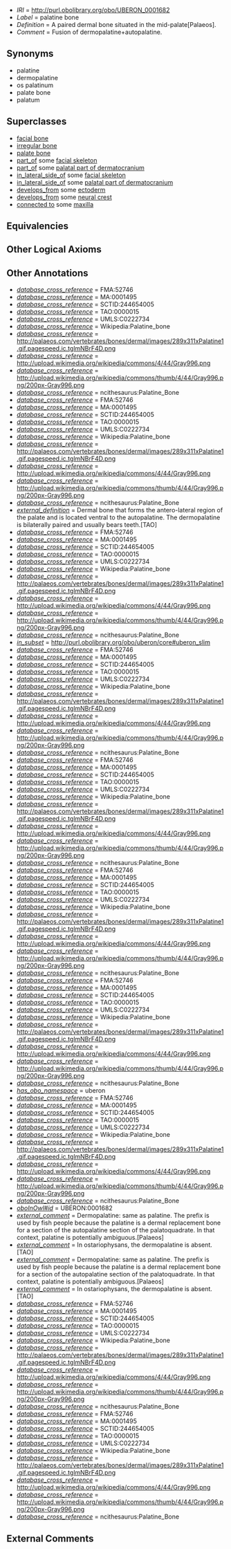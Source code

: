  * *IRI* = http://purl.obolibrary.org/obo/UBERON_0001682
 * *Label* = palatine bone
 * *Definition* = A paired dermal bone situated in the mid-palate[Palaeos].
 * *Comment* = Fusion of dermopalatine+autopalatine.

## Synonyms

 * palatine
 * dermopalatine
 * os palatinum
 * palate bone
 * palatum

## Superclasses

 * [facial bone](../../UBERON/62/UBERON_0003462.md)
 * [irregular bone](../../UBERON/01/UBERON_0008001.md)
 * [palate bone](../../UBERON/71/UBERON_0012071.md)
 * [part_of](../../BFO/50/BFO_0000050.md) some [facial skeleton](../../UBERON/56/UBERON_0011156.md)
 * [part_of](../../BFO/50/BFO_0000050.md) some [palatal part of dermatocranium](../../UBERON/72/UBERON_0012072.md)
 * [in_lateral_side_of](../../BSPO/26/BSPO_0000126.md) some [facial skeleton](../../UBERON/56/UBERON_0011156.md)
 * [in_lateral_side_of](../../BSPO/26/BSPO_0000126.md) some [palatal part of dermatocranium](../../UBERON/72/UBERON_0012072.md)
 * [develops_from](../../RO/02/RO_0002202.md) some [ectoderm](../../UBERON/24/UBERON_0000924.md)
 * [develops_from](../../RO/02/RO_0002202.md) some [neural crest](../../UBERON/42/UBERON_0002342.md)
 * [connected to](../../UBREL/01/UBREL_0000001.md) some [maxilla](../../UBERON/97/UBERON_0002397.md)

## Equivalencies


## Other Logical Axioms


## Other Annotations

 * *[database_cross_reference](../../ef/oboInOwl#hasDbXref.md)* = FMA:52746
 * *[database_cross_reference](../../ef/oboInOwl#hasDbXref.md)* = MA:0001495
 * *[database_cross_reference](../../ef/oboInOwl#hasDbXref.md)* = SCTID:244654005
 * *[database_cross_reference](../../ef/oboInOwl#hasDbXref.md)* = TAO:0000015
 * *[database_cross_reference](../../ef/oboInOwl#hasDbXref.md)* = UMLS:C0222734
 * *[database_cross_reference](../../ef/oboInOwl#hasDbXref.md)* = Wikipedia:Palatine_bone
 * *[database_cross_reference](../../ef/oboInOwl#hasDbXref.md)* = http://palaeos.com/vertebrates/bones/dermal/images/289x311xPalatine1.gif.pagespeed.ic.tglmNBrF4D.png
 * *[database_cross_reference](../../ef/oboInOwl#hasDbXref.md)* = http://upload.wikimedia.org/wikipedia/commons/4/44/Gray996.png
 * *[database_cross_reference](../../ef/oboInOwl#hasDbXref.md)* = http://upload.wikimedia.org/wikipedia/commons/thumb/4/44/Gray996.png/200px-Gray996.png
 * *[database_cross_reference](../../ef/oboInOwl#hasDbXref.md)* = ncithesaurus:Palatine_Bone
 * *[database_cross_reference](../../ef/oboInOwl#hasDbXref.md)* = FMA:52746
 * *[database_cross_reference](../../ef/oboInOwl#hasDbXref.md)* = MA:0001495
 * *[database_cross_reference](../../ef/oboInOwl#hasDbXref.md)* = SCTID:244654005
 * *[database_cross_reference](../../ef/oboInOwl#hasDbXref.md)* = TAO:0000015
 * *[database_cross_reference](../../ef/oboInOwl#hasDbXref.md)* = UMLS:C0222734
 * *[database_cross_reference](../../ef/oboInOwl#hasDbXref.md)* = Wikipedia:Palatine_bone
 * *[database_cross_reference](../../ef/oboInOwl#hasDbXref.md)* = http://palaeos.com/vertebrates/bones/dermal/images/289x311xPalatine1.gif.pagespeed.ic.tglmNBrF4D.png
 * *[database_cross_reference](../../ef/oboInOwl#hasDbXref.md)* = http://upload.wikimedia.org/wikipedia/commons/4/44/Gray996.png
 * *[database_cross_reference](../../ef/oboInOwl#hasDbXref.md)* = http://upload.wikimedia.org/wikipedia/commons/thumb/4/44/Gray996.png/200px-Gray996.png
 * *[database_cross_reference](../../ef/oboInOwl#hasDbXref.md)* = ncithesaurus:Palatine_Bone
 * *[external_definition](../../UBPROP/01/UBPROP_0000001.md)* = Dermal bone that forms the antero-lateral region of the palate and is located ventral to the autopalatine. The dermopalatine is bilaterally paired and usually bears teeth.[TAO]
 * *[database_cross_reference](../../ef/oboInOwl#hasDbXref.md)* = FMA:52746
 * *[database_cross_reference](../../ef/oboInOwl#hasDbXref.md)* = MA:0001495
 * *[database_cross_reference](../../ef/oboInOwl#hasDbXref.md)* = SCTID:244654005
 * *[database_cross_reference](../../ef/oboInOwl#hasDbXref.md)* = TAO:0000015
 * *[database_cross_reference](../../ef/oboInOwl#hasDbXref.md)* = UMLS:C0222734
 * *[database_cross_reference](../../ef/oboInOwl#hasDbXref.md)* = Wikipedia:Palatine_bone
 * *[database_cross_reference](../../ef/oboInOwl#hasDbXref.md)* = http://palaeos.com/vertebrates/bones/dermal/images/289x311xPalatine1.gif.pagespeed.ic.tglmNBrF4D.png
 * *[database_cross_reference](../../ef/oboInOwl#hasDbXref.md)* = http://upload.wikimedia.org/wikipedia/commons/4/44/Gray996.png
 * *[database_cross_reference](../../ef/oboInOwl#hasDbXref.md)* = http://upload.wikimedia.org/wikipedia/commons/thumb/4/44/Gray996.png/200px-Gray996.png
 * *[database_cross_reference](../../ef/oboInOwl#hasDbXref.md)* = ncithesaurus:Palatine_Bone
 * *[in_subset](../../et/oboInOwl#inSubset.md)* = http://purl.obolibrary.org/obo/uberon/core#uberon_slim
 * *[database_cross_reference](../../ef/oboInOwl#hasDbXref.md)* = FMA:52746
 * *[database_cross_reference](../../ef/oboInOwl#hasDbXref.md)* = MA:0001495
 * *[database_cross_reference](../../ef/oboInOwl#hasDbXref.md)* = SCTID:244654005
 * *[database_cross_reference](../../ef/oboInOwl#hasDbXref.md)* = TAO:0000015
 * *[database_cross_reference](../../ef/oboInOwl#hasDbXref.md)* = UMLS:C0222734
 * *[database_cross_reference](../../ef/oboInOwl#hasDbXref.md)* = Wikipedia:Palatine_bone
 * *[database_cross_reference](../../ef/oboInOwl#hasDbXref.md)* = http://palaeos.com/vertebrates/bones/dermal/images/289x311xPalatine1.gif.pagespeed.ic.tglmNBrF4D.png
 * *[database_cross_reference](../../ef/oboInOwl#hasDbXref.md)* = http://upload.wikimedia.org/wikipedia/commons/4/44/Gray996.png
 * *[database_cross_reference](../../ef/oboInOwl#hasDbXref.md)* = http://upload.wikimedia.org/wikipedia/commons/thumb/4/44/Gray996.png/200px-Gray996.png
 * *[database_cross_reference](../../ef/oboInOwl#hasDbXref.md)* = ncithesaurus:Palatine_Bone
 * *[database_cross_reference](../../ef/oboInOwl#hasDbXref.md)* = FMA:52746
 * *[database_cross_reference](../../ef/oboInOwl#hasDbXref.md)* = MA:0001495
 * *[database_cross_reference](../../ef/oboInOwl#hasDbXref.md)* = SCTID:244654005
 * *[database_cross_reference](../../ef/oboInOwl#hasDbXref.md)* = TAO:0000015
 * *[database_cross_reference](../../ef/oboInOwl#hasDbXref.md)* = UMLS:C0222734
 * *[database_cross_reference](../../ef/oboInOwl#hasDbXref.md)* = Wikipedia:Palatine_bone
 * *[database_cross_reference](../../ef/oboInOwl#hasDbXref.md)* = http://palaeos.com/vertebrates/bones/dermal/images/289x311xPalatine1.gif.pagespeed.ic.tglmNBrF4D.png
 * *[database_cross_reference](../../ef/oboInOwl#hasDbXref.md)* = http://upload.wikimedia.org/wikipedia/commons/4/44/Gray996.png
 * *[database_cross_reference](../../ef/oboInOwl#hasDbXref.md)* = http://upload.wikimedia.org/wikipedia/commons/thumb/4/44/Gray996.png/200px-Gray996.png
 * *[database_cross_reference](../../ef/oboInOwl#hasDbXref.md)* = ncithesaurus:Palatine_Bone
 * *[database_cross_reference](../../ef/oboInOwl#hasDbXref.md)* = FMA:52746
 * *[database_cross_reference](../../ef/oboInOwl#hasDbXref.md)* = MA:0001495
 * *[database_cross_reference](../../ef/oboInOwl#hasDbXref.md)* = SCTID:244654005
 * *[database_cross_reference](../../ef/oboInOwl#hasDbXref.md)* = TAO:0000015
 * *[database_cross_reference](../../ef/oboInOwl#hasDbXref.md)* = UMLS:C0222734
 * *[database_cross_reference](../../ef/oboInOwl#hasDbXref.md)* = Wikipedia:Palatine_bone
 * *[database_cross_reference](../../ef/oboInOwl#hasDbXref.md)* = http://palaeos.com/vertebrates/bones/dermal/images/289x311xPalatine1.gif.pagespeed.ic.tglmNBrF4D.png
 * *[database_cross_reference](../../ef/oboInOwl#hasDbXref.md)* = http://upload.wikimedia.org/wikipedia/commons/4/44/Gray996.png
 * *[database_cross_reference](../../ef/oboInOwl#hasDbXref.md)* = http://upload.wikimedia.org/wikipedia/commons/thumb/4/44/Gray996.png/200px-Gray996.png
 * *[database_cross_reference](../../ef/oboInOwl#hasDbXref.md)* = ncithesaurus:Palatine_Bone
 * *[database_cross_reference](../../ef/oboInOwl#hasDbXref.md)* = FMA:52746
 * *[database_cross_reference](../../ef/oboInOwl#hasDbXref.md)* = MA:0001495
 * *[database_cross_reference](../../ef/oboInOwl#hasDbXref.md)* = SCTID:244654005
 * *[database_cross_reference](../../ef/oboInOwl#hasDbXref.md)* = TAO:0000015
 * *[database_cross_reference](../../ef/oboInOwl#hasDbXref.md)* = UMLS:C0222734
 * *[database_cross_reference](../../ef/oboInOwl#hasDbXref.md)* = Wikipedia:Palatine_bone
 * *[database_cross_reference](../../ef/oboInOwl#hasDbXref.md)* = http://palaeos.com/vertebrates/bones/dermal/images/289x311xPalatine1.gif.pagespeed.ic.tglmNBrF4D.png
 * *[database_cross_reference](../../ef/oboInOwl#hasDbXref.md)* = http://upload.wikimedia.org/wikipedia/commons/4/44/Gray996.png
 * *[database_cross_reference](../../ef/oboInOwl#hasDbXref.md)* = http://upload.wikimedia.org/wikipedia/commons/thumb/4/44/Gray996.png/200px-Gray996.png
 * *[database_cross_reference](../../ef/oboInOwl#hasDbXref.md)* = ncithesaurus:Palatine_Bone
 * *[has_obo_namespace](../../ce/oboInOwl#hasOBONamespace.md)* = uberon
 * *[database_cross_reference](../../ef/oboInOwl#hasDbXref.md)* = FMA:52746
 * *[database_cross_reference](../../ef/oboInOwl#hasDbXref.md)* = MA:0001495
 * *[database_cross_reference](../../ef/oboInOwl#hasDbXref.md)* = SCTID:244654005
 * *[database_cross_reference](../../ef/oboInOwl#hasDbXref.md)* = TAO:0000015
 * *[database_cross_reference](../../ef/oboInOwl#hasDbXref.md)* = UMLS:C0222734
 * *[database_cross_reference](../../ef/oboInOwl#hasDbXref.md)* = Wikipedia:Palatine_bone
 * *[database_cross_reference](../../ef/oboInOwl#hasDbXref.md)* = http://palaeos.com/vertebrates/bones/dermal/images/289x311xPalatine1.gif.pagespeed.ic.tglmNBrF4D.png
 * *[database_cross_reference](../../ef/oboInOwl#hasDbXref.md)* = http://upload.wikimedia.org/wikipedia/commons/4/44/Gray996.png
 * *[database_cross_reference](../../ef/oboInOwl#hasDbXref.md)* = http://upload.wikimedia.org/wikipedia/commons/thumb/4/44/Gray996.png/200px-Gray996.png
 * *[database_cross_reference](../../ef/oboInOwl#hasDbXref.md)* = ncithesaurus:Palatine_Bone
 * *[oboInOwl#id](../../id/oboInOwl#id.md)* = UBERON:0001682
 * *[external_comment](../../UBPROP/05/UBPROP_0000005.md)* = Dermopalatine: same as palatine.  The prefix is used by fish people because the palatine is a dermal replacement bone for a section of the autopalatine section of the palatoquadrate.  In that context, palatine is potentially ambiguous.[Palaeos]
 * *[external_comment](../../UBPROP/05/UBPROP_0000005.md)* = In ostariophysans, the dermopalatine is absent.[TAO]
 * *[external_comment](../../UBPROP/05/UBPROP_0000005.md)* = Dermopalatine: same as palatine.  The prefix is used by fish people because the palatine is a dermal replacement bone for a section of the autopalatine section of the palatoquadrate.  In that context, palatine is potentially ambiguous.[Palaeos]
 * *[external_comment](../../UBPROP/05/UBPROP_0000005.md)* = In ostariophysans, the dermopalatine is absent.[TAO]
 * *[database_cross_reference](../../ef/oboInOwl#hasDbXref.md)* = FMA:52746
 * *[database_cross_reference](../../ef/oboInOwl#hasDbXref.md)* = MA:0001495
 * *[database_cross_reference](../../ef/oboInOwl#hasDbXref.md)* = SCTID:244654005
 * *[database_cross_reference](../../ef/oboInOwl#hasDbXref.md)* = TAO:0000015
 * *[database_cross_reference](../../ef/oboInOwl#hasDbXref.md)* = UMLS:C0222734
 * *[database_cross_reference](../../ef/oboInOwl#hasDbXref.md)* = Wikipedia:Palatine_bone
 * *[database_cross_reference](../../ef/oboInOwl#hasDbXref.md)* = http://palaeos.com/vertebrates/bones/dermal/images/289x311xPalatine1.gif.pagespeed.ic.tglmNBrF4D.png
 * *[database_cross_reference](../../ef/oboInOwl#hasDbXref.md)* = http://upload.wikimedia.org/wikipedia/commons/4/44/Gray996.png
 * *[database_cross_reference](../../ef/oboInOwl#hasDbXref.md)* = http://upload.wikimedia.org/wikipedia/commons/thumb/4/44/Gray996.png/200px-Gray996.png
 * *[database_cross_reference](../../ef/oboInOwl#hasDbXref.md)* = ncithesaurus:Palatine_Bone
 * *[database_cross_reference](../../ef/oboInOwl#hasDbXref.md)* = FMA:52746
 * *[database_cross_reference](../../ef/oboInOwl#hasDbXref.md)* = MA:0001495
 * *[database_cross_reference](../../ef/oboInOwl#hasDbXref.md)* = SCTID:244654005
 * *[database_cross_reference](../../ef/oboInOwl#hasDbXref.md)* = TAO:0000015
 * *[database_cross_reference](../../ef/oboInOwl#hasDbXref.md)* = UMLS:C0222734
 * *[database_cross_reference](../../ef/oboInOwl#hasDbXref.md)* = Wikipedia:Palatine_bone
 * *[database_cross_reference](../../ef/oboInOwl#hasDbXref.md)* = http://palaeos.com/vertebrates/bones/dermal/images/289x311xPalatine1.gif.pagespeed.ic.tglmNBrF4D.png
 * *[database_cross_reference](../../ef/oboInOwl#hasDbXref.md)* = http://upload.wikimedia.org/wikipedia/commons/4/44/Gray996.png
 * *[database_cross_reference](../../ef/oboInOwl#hasDbXref.md)* = http://upload.wikimedia.org/wikipedia/commons/thumb/4/44/Gray996.png/200px-Gray996.png
 * *[database_cross_reference](../../ef/oboInOwl#hasDbXref.md)* = ncithesaurus:Palatine_Bone

## External Comments


